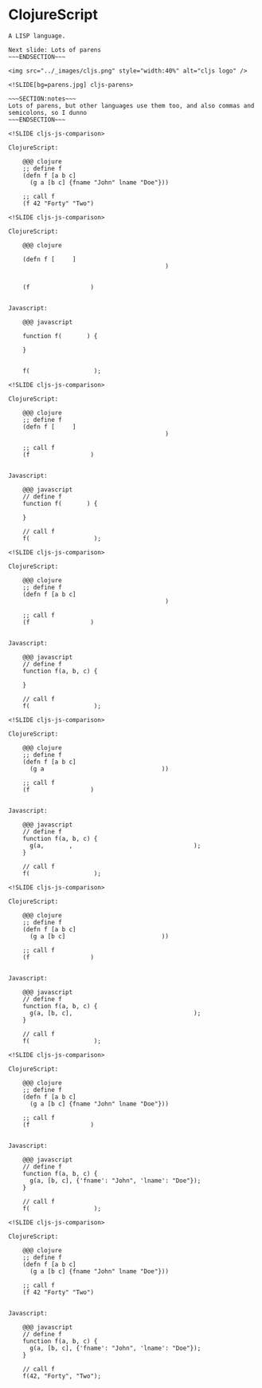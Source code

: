 <!SLIDE cljs>

# ClojureScript

~~~SECTION:notes~~~
A LISP language.

Next slide: Lots of parens
~~~ENDSECTION~~~

<img src="../_images/cljs.png" style="width:40%" alt="cljs logo" />

<!SLIDE[bg=parens.jpg] cljs-parens>

~~~SECTION:notes~~~
Lots of parens, but other languages use them too, and also commas and semicolons, so I dunno
~~~ENDSECTION~~~

<!SLIDE cljs-js-comparison>

ClojureScript:

    @@@ clojure
    ;; define f
    (defn f [a b c]
      (g a [b c] {fname "John" lname "Doe"}))

    ;; call f
    (f 42 "Forty" "Two")

<!SLIDE cljs-js-comparison>

ClojureScript:

    @@@ clojure

    (defn f [     ]
                                            )


    (f                 )


Javascript:

    @@@ javascript

    function f(       ) {

    }


    f(                  );

<!SLIDE cljs-js-comparison>

ClojureScript:

    @@@ clojure
    ;; define f
    (defn f [     ]
                                            )

    ;; call f
    (f                 )


Javascript:

    @@@ javascript
    // define f
    function f(       ) {

    }

    // call f
    f(                  );

<!SLIDE cljs-js-comparison>

ClojureScript:

    @@@ clojure
    ;; define f
    (defn f [a b c]
                                            )

    ;; call f
    (f                 )


Javascript:

    @@@ javascript
    // define f
    function f(a, b, c) {

    }

    // call f
    f(                  );

<!SLIDE cljs-js-comparison>

ClojureScript:

    @@@ clojure
    ;; define f
    (defn f [a b c]
      (g a                                 ))

    ;; call f
    (f                 )


Javascript:

    @@@ javascript
    // define f
    function f(a, b, c) {
      g(a,       ,                                  );
    }

    // call f
    f(                  );

<!SLIDE cljs-js-comparison>

ClojureScript:

    @@@ clojure
    ;; define f
    (defn f [a b c]
      (g a [b c]                           ))

    ;; call f
    (f                 )


Javascript:

    @@@ javascript
    // define f
    function f(a, b, c) {
      g(a, [b, c],                                  );
    }

    // call f
    f(                  );

<!SLIDE cljs-js-comparison>

ClojureScript:

    @@@ clojure
    ;; define f
    (defn f [a b c]
      (g a [b c] {fname "John" lname "Doe"}))

    ;; call f
    (f                 )


Javascript:

    @@@ javascript
    // define f
    function f(a, b, c) {
      g(a, [b, c], {'fname': "John", 'lname': "Doe"});
    }

    // call f
    f(                  );

<!SLIDE cljs-js-comparison>

ClojureScript:

    @@@ clojure
    ;; define f
    (defn f [a b c]
      (g a [b c] {fname "John" lname "Doe"}))

    ;; call f
    (f 42 "Forty" "Two")


Javascript:

    @@@ javascript
    // define f
    function f(a, b, c) {
      g(a, [b, c], {'fname': "John", 'lname': "Doe"});
    }

    // call f
    f(42, "Forty", "Two");

